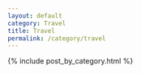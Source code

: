 ```yaml
---
layout: default
category: Travel
title: Travel
permalink: /category/travel
---
```


{% include post_by_category.html %}
